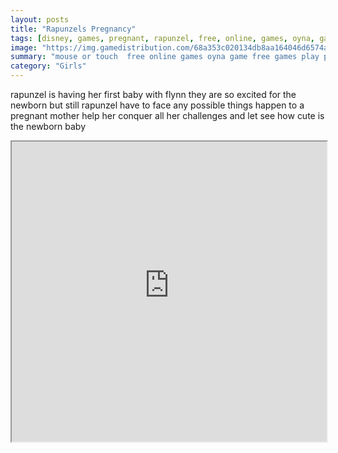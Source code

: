 ```yaml
---
layout: posts
title: "Rapunzels Pregnancy"
tags: [disney, games, pregnant, rapunzel, free, online, games, oyna, game, free, games, play, play, games]
image: "https://img.gamedistribution.com/68a353c020134db8aa164046d6574a1f.jpg"
summary: "mouse or touch  free online games oyna game free games play play games"
category: "Girls"
---
```


rapunzel is having her first baby with flynn they are so excited for the newborn but still rapunzel have to face any possible things happen to a pregnant mother help her conquer all her challenges and let see how cute is the newborn baby

<iframe width="100%" height="480px;" src="https://html5.gamedistribution.com/68a353c020134db8aa164046d6574a1f/"></iframe>
